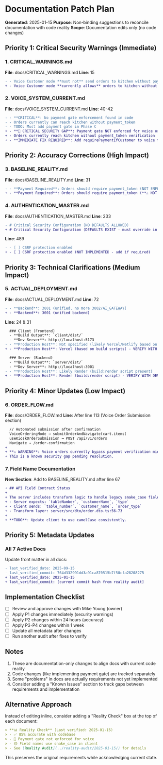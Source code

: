 # Documentation Patch Plan

**Generated**: 2025-01-15
**Purpose**: Non-binding suggestions to reconcile documentation with code reality
**Scope**: Documentation edits only (no code changes)

## Priority 1: Critical Security Warnings (Immediate)

### 1. CRITICAL_WARNINGS.md
**File**: docs/CRITICAL_WARNINGS.md
**Line**: 15

```diff
- - Voice Customer mode **must not** send orders to kitchen without payment.
+ - Voice Customer mode **currently allows** orders to kitchen without payment (SECURITY GAP - fix pending).
```

### 2. VOICE_SYSTEM_CURRENT.md
**File**: docs/VOICE_SYSTEM_CURRENT.md
**Line**: 40-42

```diff
- - **CRITICAL**: No payment gate enforcement found in code
- - Orders currently can reach kitchen without payment_token
- - TODO: Must add payment gate in Phase C
+ - **🔴 CRITICAL SECURITY GAP**: Payment gate NOT enforced for voice orders
+ - Orders currently reach kitchen without payment_token verification
+ - **IMMEDIATE FIX REQUIRED**: Add requirePaymentIfCustomer to voice flow
```

## Priority 2: Accuracy Corrections (High Impact)

### 3. BASELINE_REALITY.md
**File**: docs/BASELINE_REALITY.md
**Line**: 31

```diff
- - **Payment Required**: Orders should require payment_token (NOT ENFORCED server-side currently)
+ - **Payment Required**: Orders should require payment_token (**⚠️ NOT ENFORCED for voice orders**)
```

### 4. AUTHENTICATION_MASTER.md
**File**: docs/AUTHENTICATION_MASTER.md
**Line**: 233

```diff
- # Critical Security Configuration (NO DEFAULTS ALLOWED)
+ # Critical Security Configuration (DEFAULTS EXIST - must override in production)
```

**Line**: 489

```diff
- - [ ] CSRF protection enabled
+ - [ ] CSRF protection enabled (NOT IMPLEMENTED - add if required)
```

## Priority 3: Technical Clarifications (Medium Impact)

### 5. ACTUAL_DEPLOYMENT.md
**File**: docs/ACTUAL_DEPLOYMENT.md
**Line**: 72

```diff
- - **Backend**: 3001 (unified, no more 3002/AI_GATEWAY)
+ - **Backend**: 3001 (unified backend)
```

**Line**: 24 & 31

```diff
  ### Client (Frontend)
  - **Build Output**: `client/dist/`
  - **Dev Server**: http://localhost:5173
- - **Production Host**: Not specified (likely Vercel/Netlify based on Vite config)
+ - **Production Host**: Vercel (based on build scripts) - VERIFY WITH DEVOPS

  ### Server (Backend)
  - **Build Output**: `server/dist/`
  - **Dev Server**: http://localhost:3001
- - **Production Host**: Likely Render (build:render script present)
+ - **Production Host**: Render (build:render script) - VERIFY WITH DEVOPS
```

## Priority 4: Minor Updates (Low Impact)

### 6. ORDER_FLOW.md
**File**: docs/ORDER_FLOW.md
**Line**: After line 113 (Voice Order Submission section)

```diff
  // Automated submission after confirmation
  VoiceOrderingMode → submitOrderAndNavigate(cart.items)
  useKioskOrderSubmission → POST /api/v1/orders
  Navigate → /order-confirmation
+
+ **⚠️ WARNING**: Voice orders currently bypass payment verification middleware.
+ This is a known security gap pending resolution.
```

### 7. Field Name Documentation
**New Section**: Add to BASELINE_REALITY.md after line 67

```diff
+ ## API Field Contract Status
+
+ The server includes transform logic to handle legacy snake_case fields:
+ - Server expects: `tableNumber`, `customerName`, `type`
+ - Client sends: `table_number`, `customer_name`, `order_type`
+ - Transform layer: server/src/dto/order.dto.ts:56-73
+
+ **TODO**: Update client to use camelCase consistently.
```

## Priority 5: Metadata Updates

### All 7 Active Docs
Update front matter in all docs:

```diff
- last_verified_date: 2025-09-15
- last_verified_commit: 764d332991dd3a91ca870515b7f50cfa28208275
+ last_verified_date: 2025-01-15
+ last_verified_commit: [current commit hash from reality audit]
```

## Implementation Checklist

- [ ] Review and approve changes with Mike Young (owner)
- [ ] Apply P1 changes immediately (security warnings)
- [ ] Apply P2 changes within 24 hours (accuracy)
- [ ] Apply P3-P4 changes within 1 week
- [ ] Update all metadata after changes
- [ ] Run another audit after fixes to verify

## Notes

1. These are documentation-only changes to align docs with current code reality
2. Code changes (like implementing payment gate) are tracked separately
3. Some "problems" in docs are actually requirements not yet implemented
4. Consider adding a "Known Issues" section to track gaps between requirements and implementation

## Alternative Approach

Instead of editing inline, consider adding a "Reality Check" box at the top of each document:

```markdown
> **📊 Reality Check** (Last verified: 2025-01-15)
> - ✅ 85% accurate with codebase
> - 🔴 Payment gate not enforced for voice
> - 🟡 Field names use snake_case in client
> - See [Reality Audit](../reality-audit/2025-01-15/) for details
```

This preserves the original requirements while acknowledging current state.